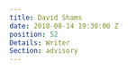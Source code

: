 ```yaml
---
title: David Shams
date: 2018-08-14 19:30:00 Z
position: 52
Details: Writer
Section: advisory
---
```


